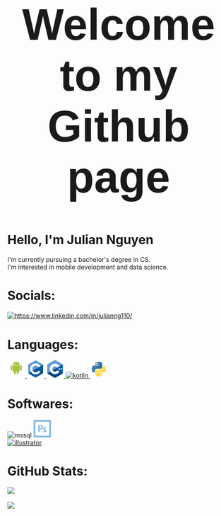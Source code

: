 <h1 align="center" style="font-size: 100px; font-family: Arial, sans-serif;">Welcome to my Github page</h1>
<h1 align="left">Hello, I'm Julian Nguyen</h1>
<body1 align="left">I'm currently pursuing a bachelor's degree in CS. <br/>
I'm interested in mobile development and data science.</body1>

# Socials:
<p align="left">
<a href="https://linkedin.com/in/https://www.linkedin.com/in/julianng110/" target="blank"><img align="center" src="https://raw.githubusercontent.com/rahuldkjain/github-profile-readme-generator/master/src/images/icons/Social/linked-in-alt.svg" alt="https://www.linkedin.com/in/julianng110/" height="30" width="40" /></a>
</p>

# Languages:
<!-- ![C](https://img.shields.io/badge/c-%2300599C.svg?style=for-the-badge&logo=c&logoColor=white) 
![C++](https://img.shields.io/badge/c++-%2300599C.svg?style=for-the-badge&logo=c%2B%2B&logoColor=white) 
<img src="https://github.com/yurijserrano/Github-Profile-Readme-Logos/blob/master/programming%20languages/c%2B%2B.svg" width = "20" height = "20" >
![C++](https://github.com/yurijserrano/Github-Profile-Readme-Logos/blob/master/programming%20languages/c%2B%2B.svg | width)
![Kotlin](https://img.shields.io/badge/kotlin-%230095D5.svg?style=for-the-badge&logo=kotlin&logoColor=white) 
![Python](https://img.shields.io/badge/python-3670A0?style=for-the-badge&logo=python&logoColor=ffdd54) 
![MicrosoftSQLServer](https://img.shields.io/badge/Microsoft%20SQL%20Sever-CC2927?style=for-the-badge&logo=microsoft%20sql%20server&logoColor=white) 
 -->
 
 
<!-- <img src="https://github.com/yurijserrano/Github-Profile-Readme-Logos/blob/master/programming%20languages/c%2B%2B.svg" width = "50" height = "50" >
<img src="https://github.com/yurijserrano/Github-Profile-Readme-Logos/blob/master/programming%20languages/c.svg" width = "50" height = "50" >
 -->
 
 <p align="left"> <a href="https://developer.android.com" target="_blank" rel="noreferrer"> <img src="https://raw.githubusercontent.com/devicons/devicon/master/icons/android/android-original-wordmark.svg" alt="android" width="40" height="40"/> </a> <a href="https://www.cprogramming.com/" target="_blank" rel="noreferrer"> <img src="https://raw.githubusercontent.com/devicons/devicon/master/icons/c/c-original.svg" alt="c" width="40" height="40"/> </a> <a href="https://www.w3schools.com/cpp/" target="_blank" rel="noreferrer"> <img src="https://raw.githubusercontent.com/devicons/devicon/master/icons/cplusplus/cplusplus-original.svg" alt="cplusplus" width="40" height="40"/> </a>
<a href="https://kotlinlang.org" target="_blank" rel="noreferrer"> <img src="https://www.vectorlogo.zone/logos/kotlinlang/kotlinlang-icon.svg" alt="kotlin" width="40" height="40"/> </a> <a href="https://www.microsoft.com/en-us/sql-server" target="_blank" rel="noreferrer"> <img src="https://raw.githubusercontent.com/devicons/devicon/master/icons/python/python-original.svg" alt="python" width="40" height="40"/> </a> </p>



# Softwares:
<img src="https://www.svgrepo.com/show/303229/microsoft-sql-server-logo.svg" alt="mssql" width="40" height="40"/> </a> <a href="https://www.photoshop.com/en" target="_blank" rel="noreferrer">
<img src="https://raw.githubusercontent.com/devicons/devicon/master/icons/photoshop/photoshop-line.svg" alt="photoshop" width="40" height="40"/> </a> <a href="https://www.python.org" target="_blank" rel="noreferrer">  
<a href="https://www.adobe.com/in/products/illustrator.html" target="_blank" rel="noreferrer"> <img src="https://www.vectorlogo.zone/logos/adobe_illustrator/adobe_illustrator-icon.svg" alt="illustrator" width="40" height="40"/> </a>
 
 
 
# GitHub Stats:
<!-- ![](https://github-readme-stats.vercel.app/api?username=purified-water&theme=tokyonight&hide_border=true&include_all_commits=true&count_private=false)<br/> -->
![](https://github-readme-stats.vercel.app/api?username=purified-water&show_icons=true&theme=tokyonight)

![](https://github-readme-streak-stats.herokuapp.com/?user=purified-water&theme=tokyonight&hide_border=true)<br/>
<!-- ![](https://github-readme-stats.vercel.app/api/top-langs/?username=purified-water&theme=tokyonight&hide_border=true&include_all_commits=true&count_private=false&layout=compact) -->

